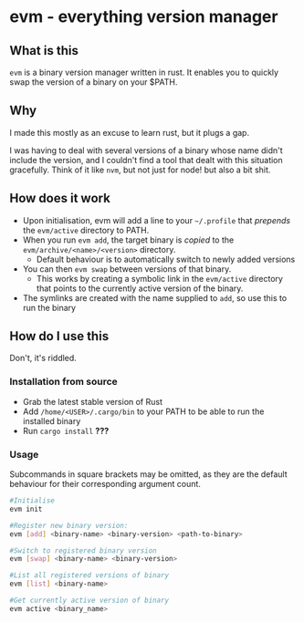# evm - everything version manager

## What is this

`evm` is a binary version manager written in rust. It enables you to quickly swap the version of a binary on your $PATH.

## Why

I made this mostly as an excuse to learn rust, but it plugs a gap.

I was having to deal with several versions of a binary whose name didn't include the version, and I couldn't find a tool that dealt with this situation gracefully.
Think of it like `nvm`, but not just for node! but also a bit shit.

## How does it work

- Upon initialisation, evm will add a line to your `~/.profile` that *prepends* the `evm/active` directory to PATH. 
- When you run `evm add`, the target binary is *copied* to the `evm/archive/<name>/<version>` directory. 
    - Default behaviour is to automatically switch to newly added versions
- You can then `evm swap` between versions of that binary.
    - This works by creating a symbolic link in the `evm/active` directory that points to the currently active version of the binary.
- The symlinks are created with the name supplied to `add`, so use this to run the binary

## How do I use this

Don't, it's riddled.

### Installation from source

- Grab the latest stable version of Rust
- Add `/home/<USER>/.cargo/bin` to your PATH to be able to run the installed binary
- Run `cargo install` **???**

### Usage

Subcommands in square brackets may be omitted, as they are the default behaviour for their corresponding argument count.

```bash
#Initialise
evm init

#Register new binary version:
evm [add] <binary-name> <binary-version> <path-to-binary>

#Switch to registered binary version
evm [swap] <binary-name> <binary-version>

#List all registered versions of binary
evm [list] <binary-name>

#Get currently active version of binary
evm active <binary_name>
```
